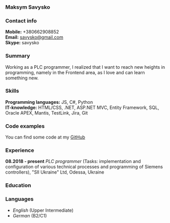 ### Maksym Savysko
### Contact info
**Mobile:** +380662908852<br/>
**Email:** savysko@gmail.com<br/>
**Skype:** savysko<br/>

### Summary
Working as a PLC programmer, I realized that I want to reach new heights in programming, namely in the Frontend area, as I love and can learn something new.

### Skills
**Programming languages:** JS, C#, Python<br/>
**IT-knowledge:** HTML/CSS, .NET, ASP.NET MVC, Entity Framework, SQL, Oracle APEX, Mantis, TestLink, Jira, Git

### Code examples
You can find some code at my [GitHub](https://github.com/savysko)

### Experience
**08.2018 - present** *PLC programmer* (Tasks: implementation and configuration of various technical processes and programming of Siemens controllers), "SII Ukraine" Ltd, Odessa, Ukraine

### Education

### Languages
- *English* (Upper Intermediate)
- *German* (B2/C1)
